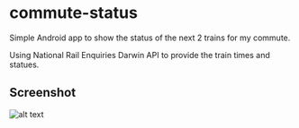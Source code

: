 # commute-status
Simple Android app to show the status of the next 2 trains for my commute.

Using National Rail Enquiries Darwin API to provide the train times and statues.

## Screenshot
![alt text](/docs/screenshot.png?raw=true "App Screenshot")